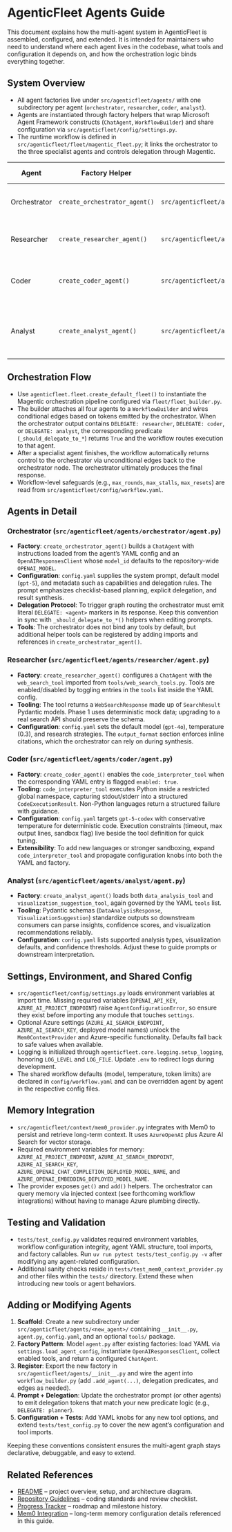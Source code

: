 # AgenticFleet Agents Guide

This document explains how the multi-agent system in AgenticFleet is assembled, configured, and extended. It is intended for maintainers who need to understand where each agent lives in the codebase, what tools and configuration it depends on, and how the orchestration logic binds everything together.

## System Overview

- All agent factories live under `src/agenticfleet/agents/` with one subdirectory per agent (`orchestrator`, `researcher`, `coder`, `analyst`).
- Agents are instantiated through factory helpers that wrap Microsoft Agent Framework constructs (`ChatAgent`, `WorkflowBuilder`) and share configuration via `src/agenticfleet/config/settings.py`.
- The runtime workflow is defined in `src/agenticfleet/fleet/magentic_fleet.py`; it links the orchestrator to the three specialist agents and controls delegation through Magentic.

| Agent        | Factory Helper                                   | Config File                                             | Key Tools / Capabilities                                                | Primary Role                                             |
|--------------|--------------------------------------------------|---------------------------------------------------------|--------------------------------------------------------------------------|----------------------------------------------------------|
| Orchestrator | `create_orchestrator_agent()`                     | `src/agenticfleet/agents/orchestrator/config.yaml`      | - (no tools)                                                             | Task triage, delegation, result synthesis                |
| Researcher   | `create_researcher_agent()`                       | `src/agenticfleet/agents/researcher/config.yaml`        | `web_search_tool` (structured web search responses)                      | Information gathering and citation prep                  |
| Coder        | `create_coder_agent()`                            | `src/agenticfleet/agents/coder/config.yaml`             | `code_interpreter_tool` (sandboxed Python execution)                     | Code generation, execution, and debugging                |
| Analyst      | `create_analyst_agent()`                          | `src/agenticfleet/agents/analyst/config.yaml`           | `data_analysis_tool`, `visualization_suggestion_tool` (structured output) | Data exploration, insight generation, visualization help |

## Orchestration Flow

- Use `agenticfleet.fleet.create_default_fleet()` to instantiate the Magentic
  orchestration pipeline configured via `fleet/fleet_builder.py`.
- The builder attaches all four agents to a `WorkflowBuilder` and wires conditional edges based on tokens emitted by the orchestrator. When the orchestrator output contains `DELEGATE: researcher`, `DELEGATE: coder`, or `DELEGATE: analyst`, the corresponding predicate (`_should_delegate_to_*`) returns `True` and the workflow routes execution to that agent.
- After a specialist agent finishes, the workflow automatically returns control to the orchestrator via unconditional edges back to the orchestrator node. The orchestrator ultimately produces the final response.
- Workflow-level safeguards (e.g., `max_rounds`, `max_stalls`, `max_resets`) are read from `src/agenticfleet/config/workflow.yaml`.

## Agents in Detail

### Orchestrator (`src/agenticfleet/agents/orchestrator/agent.py`)

- **Factory**: `create_orchestrator_agent()` builds a `ChatAgent` with instructions loaded from the agent’s YAML config and an `OpenAIResponsesClient` whose `model_id` defaults to the repository-wide `OPENAI_MODEL`.
- **Configuration**: `config.yaml` supplies the system prompt, default model (`gpt-5`), and metadata such as capabilities and delegation rules. The prompt emphasizes checklist-based planning, explicit delegation, and result synthesis.
- **Delegation Protocol**: To trigger graph routing the orchestrator must emit literal `DELEGATE: <agent>` markers in its response. Keep this convention in sync with `_should_delegate_to_*()` helpers when editing prompts.
- **Tools**: The orchestrator does not bind any tools by default, but additional helper tools can be registered by adding imports and references in `create_orchestrator_agent()`.

### Researcher (`src/agenticfleet/agents/researcher/agent.py`)

- **Factory**: `create_researcher_agent()` configures a `ChatAgent` with the `web_search_tool` imported from `tools/web_search_tools.py`. Tools are enabled/disabled by toggling entries in the `tools` list inside the YAML config.
- **Tooling**: The tool returns a `WebSearchResponse` made up of `SearchResult` Pydantic models. Phase 1 uses deterministic mock data; upgrading to a real search API should preserve the schema.
- **Configuration**: `config.yaml` sets the default model (`gpt-4o`), temperature (0.3), and research strategies. The `output_format` section enforces inline citations, which the orchestrator can rely on during synthesis.

### Coder (`src/agenticfleet/agents/coder/agent.py`)

- **Factory**: `create_coder_agent()` enables the `code_interpreter_tool` when the corresponding YAML entry is flagged `enabled: true`.
- **Tooling**: `code_interpreter_tool` executes Python inside a restricted global namespace, capturing stdout/stderr into a structured `CodeExecutionResult`. Non-Python languages return a structured failure with guidance.
- **Configuration**: `config.yaml` targets `gpt-5-codex` with conservative temperature for deterministic code. Execution constraints (timeout, max output lines, sandbox flag) live beside the tool definition for quick tuning.
- **Extensibility**: To add new languages or stronger sandboxing, expand `code_interpreter_tool` and propagate configuration knobs into both the YAML and factory.

### Analyst (`src/agenticfleet/agents/analyst/agent.py`)

- **Factory**: `create_analyst_agent()` loads both `data_analysis_tool` and `visualization_suggestion_tool`, again governed by the YAML `tools` list.
- **Tooling**: Pydantic schemas (`DataAnalysisResponse`, `VisualizationSuggestion`) standardize outputs so downstream consumers can parse insights, confidence scores, and visualization recommendations reliably.
- **Configuration**: `config.yaml` lists supported analysis types, visualization defaults, and confidence thresholds. Adjust these to guide prompts or downstream interpretation.

## Settings, Environment, and Shared Config

- `src/agenticfleet/config/settings.py` loads environment variables at import time. Missing required variables (`OPENAI_API_KEY`, `AZURE_AI_PROJECT_ENDPOINT`) raise `AgentConfigurationError`, so ensure they exist before importing any module that touches `settings`.
- Optional Azure settings (`AZURE_AI_SEARCH_ENDPOINT`, `AZURE_AI_SEARCH_KEY`, deployed model names) unlock the `Mem0ContextProvider` and Azure-specific functionality. Defaults fall back to safe values when available.
- Logging is initialized through `agenticfleet.core.logging.setup_logging`, honoring `LOG_LEVEL` and `LOG_FILE`. Update `.env` to redirect logs during development.
- The shared workflow defaults (model, temperature, token limits) are declared in `config/workflow.yaml` and can be overridden agent by agent in the respective config files.

## Memory Integration

- `src/agenticfleet/context/mem0_provider.py` integrates with Mem0 to persist and retrieve long-term context. It uses `AzureOpenAI` plus Azure AI Search for vector storage.
- Required environment variables for memory: `AZURE_AI_PROJECT_ENDPOINT`, `AZURE_AI_SEARCH_ENDPOINT`, `AZURE_AI_SEARCH_KEY`, `AZURE_OPENAI_CHAT_COMPLETION_DEPLOYED_MODEL_NAME`, and `AZURE_OPENAI_EMBEDDING_DEPLOYED_MODEL_NAME`.
- The provider exposes `get()` and `add()` helpers. The orchestrator can query memory via injected context (see forthcoming workflow integrations) without having to manage Azure plumbing directly.

## Testing and Validation

- `tests/test_config.py` validates required environment variables, workflow configuration integrity, agent YAML structure, tool imports, and factory callables. Run `uv run pytest tests/test_config.py -v` after modifying any agent-related configuration.
- Additional sanity checks reside in `tests/test_mem0_context_provider.py` and other files within the `tests/` directory. Extend these when introducing new tools or agent behaviors.

## Adding or Modifying Agents

1. **Scaffold**: Create a new subdirectory under `src/agenticfleet/agents/<new_agent>/` containing `__init__.py`, `agent.py`, `config.yaml`, and an optional `tools/` package.
2. **Factory Pattern**: Model `agent.py` after existing factories: load YAML via `settings.load_agent_config`, instantiate `OpenAIResponsesClient`, collect enabled tools, and return a configured `ChatAgent`.
3. **Register**: Export the new factory in `src/agenticfleet/agents/__init__.py` and wire the agent into `workflow_builder.py` (add `.add_agent(...)`, delegation predicates, and edges as needed).
4. **Prompt + Delegation**: Update the orchestrator prompt (or other agents) to emit delegation tokens that match your new predicate logic (e.g., `DELEGATE: planner`).
5. **Configuration + Tests**: Add YAML knobs for any new tool options, and extend `tests/test_config.py` to cover the new agent’s configuration and tool imports.

Keeping these conventions consistent ensures the multi-agent graph stays declarative, debuggable, and easy to extend.

## Related References

- [README](../README.md) – project overview, setup, and architecture diagram.
- [Repository Guidelines](operations/repository-guidelines.md) – coding standards and review checklist.
- [Progress Tracker](overview/progress-tracker.md) – roadmap and milestone history.
- [Mem0 Integration](operations/mem0-integration.md) – long-term memory configuration details referenced in this guide.
